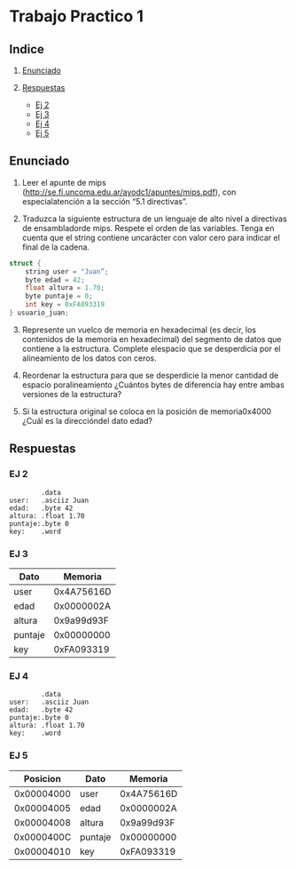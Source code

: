 # Trabajo Practico 1

## Indice

1. [Enunciado](#enunciado)
2. [Respuestas](#respuestas)

    * [Ej 2](#ej-2)
    * [Ej 3](#ej-3)
    * [Ej 4](#ej-4)
    * [Ej 5](#ej-5)

## Enunciado

1. Leer el apunte de mips (http://se.fi.uncoma.edu.ar/ayodc1/apuntes/mips.pdf), con especialatención a la sección “5.1 directivas”.
    
2. Traduzca la siguiente estructura de un lenguaje de alto nivel a directivas de ensambladorde mips. Respete el orden de las variables. Tenga en cuenta que el string contiene uncarácter con valor cero para indicar el final de la cadena.

```c
struct {
    string user = "Juan”;
    byte edad = 42;
    float altura = 1.70;
    byte puntaje = 0;
    int key = 0xFA093319
} usuario_juan;
```

3. Represente un vuelco de memoria en hexadecimal (es decir, los contenidos de la memoria en hexadecimal) del segmento de datos que contiene a la estructura. Complete elespacio que se desperdicia por el alineamiento de los datos con ceros.
    
4. Reordenar la estructura para que se desperdicie la menor cantidad de espacio poralineamiento ¿Cuántos bytes de diferencia hay entre ambas versiones de la estructura?
    
5. Si la estructura original se coloca en la posición de memoria ​0x4000​ ¿Cuál es la direccióndel dato edad?

## Respuestas

### EJ 2

```
        .data
user:   .asciiz Juan
edad:   .byte 42
altura: .float 1.70
puntaje:.byte 0
key:    .word      
```

### EJ 3

|Dato|Memoria|
|--|--|
|user|0x4A75616D|
|edad|0x0000002A|
|altura|0x9a99d93F|
|puntaje|0x00000000|
|key|0xFA093319|

### EJ 4

```
        .data
user:   .asciiz Juan
edad:   .byte 42
puntaje:.byte 0
altura: .float 1.70
key:    .word      
```

### EJ 5

|Posicion|Dato|Memoria|
|:--:|--|--|
|0x00004000|user|0x4A75616D|
|0x00004005|edad|0x0000002A|
|0x00004008|altura|0x9a99d93F|
|0x0000400C|puntaje|0x00000000|
|0x00004010|key|0xFA093319|

